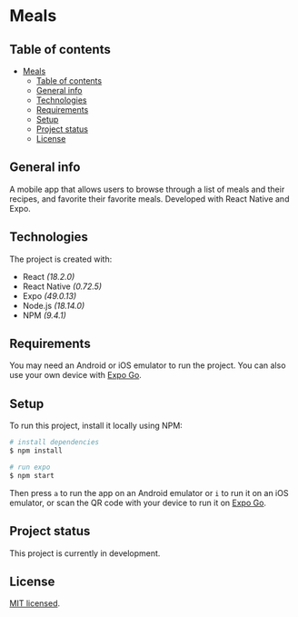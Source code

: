 # Meals

## Table of contents

- [Meals](#meals)
  - [Table of contents](#table-of-contents)
  - [General info](#general-info)
  - [Technologies](#technologies)
  - [Requirements](#requirements)
  - [Setup](#setup)
  - [Project status](#project-status)
  - [License](#license)

## General info

A mobile app that allows users to browse through a list of meals and their recipes, and favorite their favorite meals.
Developed with React Native and Expo.

## Technologies

The project is created with:

- React _(18.2.0)_
- React Native _(0.72.5)_
- Expo _(49.0.13)_
- Node.js _(18.14.0)_
- NPM _(9.4.1)_

## Requirements

You may need an Android or iOS emulator to run the project. You can also use your own device with [Expo Go](https://expo.dev/client).

## Setup

To run this project, install it locally using NPM:

```bash
# install dependencies
$ npm install
```

```bash
# run expo
$ npm start
```

Then press `a` to run the app on an Android emulator or `i` to run it on an iOS emulator, or scan the QR code with your device to run it on [Expo Go](https://expo.dev/client).

## Project status

This project is currently in development.

## License

[MIT licensed](./LICENSE).
